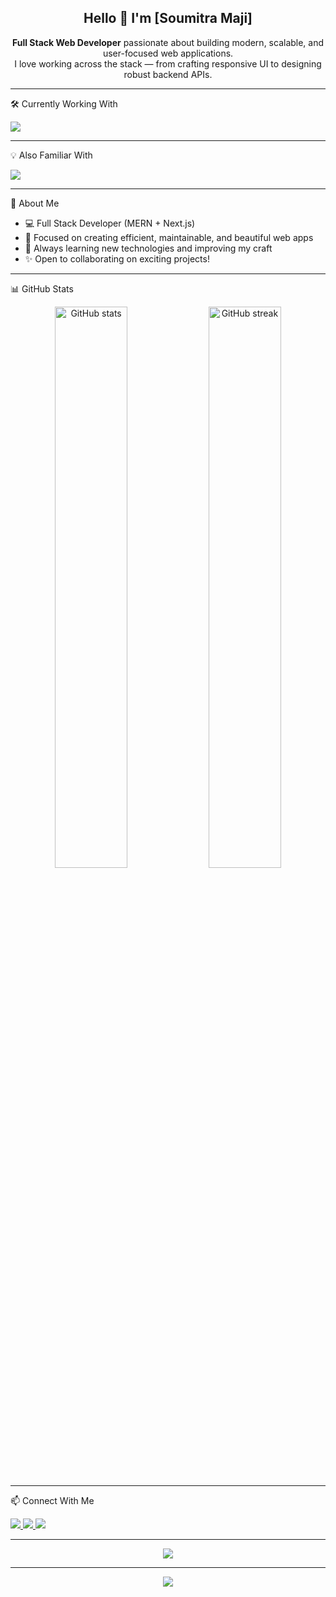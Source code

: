 <h2 align="center">Hello 👋 I'm [Soumitra Maji]</h2>

<p align="center">
  <b>Full Stack Web Developer</b> passionate about building modern, scalable, and user-focused web applications.<br/>
  I love working across the stack — from crafting responsive UI to designing robust backend APIs.
</p>

---

🛠️ Currently Working With

<p align="left">
  <img src="https://skillicons.dev/icons?i=react,nextjs,nodejs,express,mongodb,tailwind,postman,html,css,js" />
</p>

---

💡 Also Familiar With
<p align="left">
  <img src="https://skillicons.dev/icons?i=git,github,vscode,figma,vercel,netlify,bootstrap" />
</p>

---

🌱 About Me
- 💻 Full Stack Developer (MERN + Next.js)
- 🚀 Focused on creating efficient, maintainable, and beautiful web apps  
- 🎯 Always learning new technologies and improving my craft  
- ✨ Open to collaborating on exciting projects!

---

📊 GitHub Stats
<p align="center">
  <img src="https://github-readme-stats.vercel.app/api?username=YOUR_USERNAME&show_icons=true&theme=tokyonight" alt="GitHub stats" width="48%" />
  <img src="https://github-readme-streak-stats.herokuapp.com/?user=YOUR_USERNAME&theme=tokyonight" alt="GitHub streak" width="48%" />
</p>

---

📫 Connect With Me
<p align="left">
  <a href="https://linkedin.com/in/YOUR_LINKEDIN" target="_blank">
    <img src="https://img.shields.io/badge/-LinkedIn-0077B5?style=flat-square&logo=Linkedin&logoColor=white" />
  </a>
  <a href="mailto:YOUR_EMAIL">
    <img src="https://img.shields.io/badge/-Gmail-D14836?style=flat-square&logo=Gmail&logoColor=white" />
  </a>
  <a href="https://twitter.com/YOUR_TWITTER" target="_blank">
    <img src="https://img.shields.io/badge/-Twitter-1DA1F2?style=flat-square&logo=Twitter&logoColor=white" />
  </a>
</p>

---

<p align="center">
  <a href="https://www.buymeacoffee.com/YOUR_USERNAME" target="_blank">
    <img src="https://img.shields.io/badge/-Buy%20me%20a%20coffee-ffdd00?style=flat-square&logo=buymeacoffee&logoColor=black" />
  </a>
</p>

---

<p align="center">
  <img src="https://github-profile-trophy.vercel.app/?username=YOUR_USERNAME&theme=onedark&row=1&no-frame=true&margin-w=15" />
</p>
